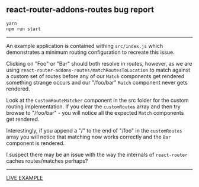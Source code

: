 ## react-router-addons-routes bug report

```bash
yarn
npm run start
```

---

An example application is contained withing `src/index.js` which demonstrates a minimum routing configuration to recreate this issue.

Clicking on "Foo" or "Bar" should both resolve in routes, however, as we are using `react-router-addons-routes/matchRoutesToLocation` to match against a custom set of routes before any of our `Match` components get rendered something strange occurs and our "/foo/bar" `Match` component never gets rendered.

Look at the `CustomRouteMatcher` component in the src folder for the custom routing implementation. If you clear the `customRoutes` array and then try browse to "/foo/bar" - you will notice all the expected `Match` components get rendered.

Interestingly, if you append a "/" to the end of "/foo" in the `customRoutes` array you will notice that matching now works correctly and the `Bar` component is rendered.

I suspect there may be an issue with the way the internals of `react-router` caches routes/matches perhaps?

---

[LIVE EXAMPLE](https://react-router-match-debugging-wygetnppwf.now.sh)
